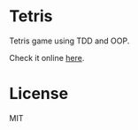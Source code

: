 # Tetris

Tetris game using TDD and OOP.

Check it online [here](http://brunops.org/projects/tetris).

# License

MIT